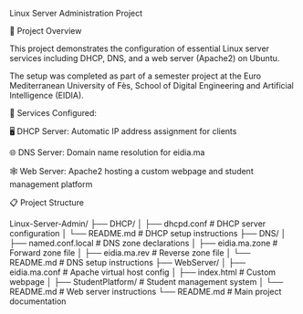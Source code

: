 Linux Server Administration Project

📌 Project Overview

This project demonstrates the configuration of essential Linux server services including DHCP, DNS, and a web server (Apache2) on Ubuntu.

The setup was completed as part of a semester project at the Euro Mediterranean University of Fès, School of Digital Engineering and Artificial Intelligence (EIDIA).

🔧 Services Configured:

🖥️ DHCP Server: Automatic IP address assignment for clients

🌐 DNS Server: Domain name resolution for eidia.ma

🕸️ Web Server: Apache2 hosting a custom webpage and student management platform

📋 Project Structure

Linux-Server-Admin/
├── DHCP/
│   ├── dhcpd.conf             # DHCP server configuration
│   └── README.md              # DHCP setup instructions
├── DNS/
│   ├── named.conf.local       # DNS zone declarations
│   ├── eidia.ma.zone          # Forward zone file
│   ├── eidia.ma.rev           # Reverse zone file
│   └── README.md              # DNS setup instructions
├── WebServer/
│   ├── eidia.ma.conf          # Apache virtual host config
│   ├── index.html             # Custom webpage
│   ├── StudentPlatform/       # Student management system
│   └── README.md              # Web server instructions
└── README.md                  # Main project documentation



